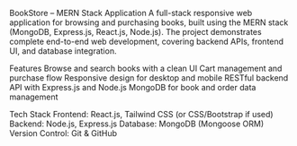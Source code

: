 BookStore – MERN Stack Application
A full-stack responsive web application for browsing and purchasing books, built using the MERN stack (MongoDB, Express.js, React.js, Node.js). The project demonstrates complete end-to-end web development, covering backend APIs, frontend UI, and database integration.

Features
Browse and search books with a clean UI
Cart management and purchase flow
Responsive design for desktop and mobile
RESTful backend API with Express.js and Node.js
MongoDB for book and order data management

Tech Stack
Frontend: React.js, Tailwind CSS (or CSS/Bootstrap if used)
Backend: Node.js, Express.js
Database: MongoDB (Mongoose ORM)
Version Control: Git & GitHub


